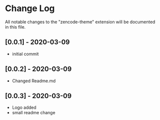 # Change Log

All notable changes to the "zencode-theme" extension will be documented in this file.

## [0.0.1] - 2020-03-09
- initial commit

## [0.0.2] - 2020-03-09
- Changed Readme.md

## [0.0.3] - 2020-03-09
- Logo added
- small readme change